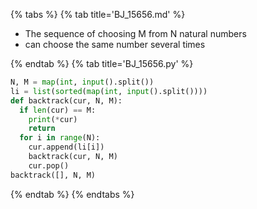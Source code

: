 {% tabs %}
{% tab title='BJ_15656.md' %}

* The sequence of choosing M from N natural numbers
* can choose the same number several times

{% endtab %}
{% tab title='BJ_15656.py' %}

```py
N, M = map(int, input().split())
li = list(sorted(map(int, input().split())))
def backtrack(cur, N, M):
  if len(cur) == M:
    print(*cur)
    return
  for i in range(N):
    cur.append(li[i])
    backtrack(cur, N, M)
    cur.pop()
backtrack([], N, M)
```

{% endtab %}
{% endtabs %}
